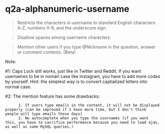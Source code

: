 # q2a-alphanumeric-username

> Restricts the characters in username to standard English characters A-Z, numbers 0-9, and the underscore sign.

> Disallow spaces among username characters.

> Mention other users if you type @Nickname in the question, answer or comment contents. 
  {Beta! 
  
  Note:
  
  #1: Caps Lock still works, just like in Twitter and Reddit. If you want usernames to be in nomarl case like Instagram, you have to add more codes by yourself. Hint: the simplest way is to convert captialized letters into normal case.
  
  #2: The mention feature has some drawbacks:
  
          1. If users type emails in the content, it will not be displayed properly (can be improved if I have more time, but I don't think people will type emails these days) 
          2. No autocomplete when you type the usernames (if you want this, you have to sacrifice perfermance because you need to load ajax, as well as some MySQL queries.)


